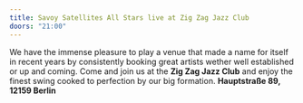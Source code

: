 ```yaml
---
title: Savoy Satellites All Stars live at Zig Zag Jazz Club
doors: "21:00"
---
```

We have the immense pleasure to play a venue that made a name for itself in recent years by consistently booking great artists wether well established or up and coming. Come and join us at the **Zig Zag Jazz Club** and enjoy the finest swing cooked to perfection by our big formation. **Hauptstraße 89, 12159 Berlin**